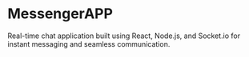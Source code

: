 # MessengerAPP
Real-time chat application built using React, Node.js, and Socket.io for instant messaging and seamless communication.

